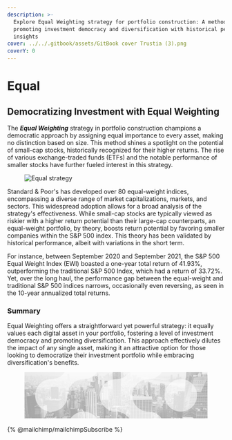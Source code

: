 ```yaml
---
description: >-
  Explore Equal Weighting strategy for portfolio construction: A method
  promoting investment democracy and diversification with historical performance
  insights
cover: ../../.gitbook/assets/GitBook cover Trustia (3).png
coverY: 0
---
```


# Equal

## **Democratizing Investment with Equal Weighting**

The _**Equal Weighting**_ strategy in portfolio construction champions a democratic approach by assigning equal importance to every asset, making no distinction based on size. This method shines a spotlight on the potential of small-cap stocks, historically recognized for their higher returns. The rise of various exchange-traded funds (ETFs) and the notable performance of smaller stocks have further fueled interest in this strategy.

<figure><img src="../../.gitbook/assets/Capture d’écran 2023-11-09 à 14.41.03.png" alt="Equal strategy "><figcaption></figcaption></figure>

Standard & Poor's has developed over 80 equal-weight indices, encompassing a diverse range of market capitalizations, markets, and sectors. This widespread adoption allows for a broad analysis of the strategy's effectiveness. While small-cap stocks are typically viewed as riskier with a higher return potential than their large-cap counterparts, an equal-weight portfolio, by theory, boosts return potential by favoring smaller companies within the S\&P 500 index. This theory has been validated by historical performance, albeit with variations in the short term.

For instance, between September 2020 and September 2021, the S\&P 500 Equal Weight Index (EWI) boasted a one-year total return of 41.93%, outperforming the traditional S\&P 500 Index, which had a return of 33.72%. Yet, over the long haul, the performance gap between the equal-weight and traditional S\&P 500 indices narrows, occasionally even reversing, as seen in the 10-year annualized total returns.

### **Summary**&#x20;

Equal Weighting offers a straightforward yet powerful strategy: it equally values each digital asset in your portfolio, fostering a level of investment democracy and promoting diversification. This approach effectively dilutes the impact of any single asset, making it an attractive option for those looking to democratize their investment portfolio while embracing diversification's benefits.

<figure><img src="../../.gitbook/assets/bgfooter.webp" alt=""><figcaption></figcaption></figure>

{% @mailchimp/mailchimpSubscribe %}
